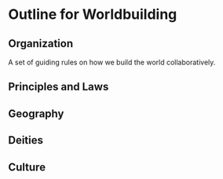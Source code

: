 # Outline for Worldbuilding

## Organization
A set of guiding rules on how we build the world collaboratively. 
## Principles and Laws

## Geography

## Deities

## Culture
